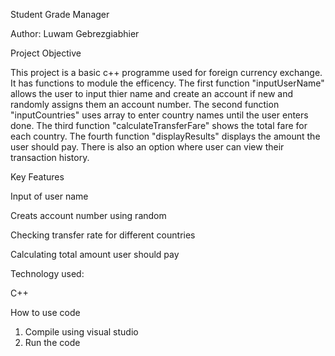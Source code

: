 Student Grade Manager

Author: Luwam Gebrezgiabhier

Project Objective

This project is a basic c++ programme used for foreign currency exchange. It has functions to module the efficency. 
The first function "inputUserName" allows the user to input thier name and create an account if new and randomly assigns them an account number.
The second function "inputCountries" uses array to enter country names until the user enters done.
The third function "calculateTransferFare" shows the total fare for each country.
The fourth function "displayResults" displays the amount the user should pay.
There is also an option where user can view their transaction history.

Key Features

Input of user name 

Creats account number using random

Checking transfer rate for different countries

Calculating total amount user should pay

Technology used:

C++

How to use code
1. Compile using visual studio
2. Run the code
